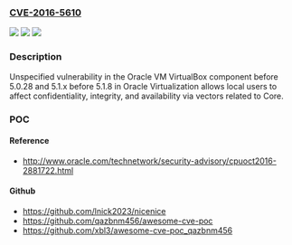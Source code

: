 ### [CVE-2016-5610](https://cve.mitre.org/cgi-bin/cvename.cgi?name=CVE-2016-5610)
![](https://img.shields.io/static/v1?label=Product&message=n%2Fa&color=blue)
![](https://img.shields.io/static/v1?label=Version&message=n%2Fa&color=blue)
![](https://img.shields.io/static/v1?label=Vulnerability&message=n%2Fa&color=brighgreen)

### Description

Unspecified vulnerability in the Oracle VM VirtualBox component before 5.0.28 and 5.1.x before 5.1.8 in Oracle Virtualization allows local users to affect confidentiality, integrity, and availability via vectors related to Core.

### POC

#### Reference
- http://www.oracle.com/technetwork/security-advisory/cpuoct2016-2881722.html

#### Github
- https://github.com/lnick2023/nicenice
- https://github.com/qazbnm456/awesome-cve-poc
- https://github.com/xbl3/awesome-cve-poc_qazbnm456

